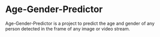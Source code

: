 # Age-Gender-Predictor
Age-Gender-Predictor is a project to predict the age and gender of any person detected in the frame of any image or video stream.
